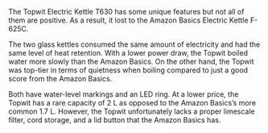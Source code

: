 The Topwit Electric Kettle T630 has some unique features but not all of them are positive. As a result, it lost to the Amazon Basics Electric Kettle F-625C.

The two glass kettles consumed the same amount of electricity and had the same level of heat retention. With a lower power draw, the Topwit boiled water more slowly than the Amazon Basics. On the other hand, the Topwit was top-tier in terms of quietness when boiling compared to just a good score from the Amazon Basics.

Both have water-level markings and an LED ring. At a lower price, the Topwit has a rare capacity of 2 L as opposed to the Amazon Basics’s more common 1.7 L. However, the Topwit unfortunately lacks a proper limescale filter, cord storage, and a lid button that the Amazon Basics has.